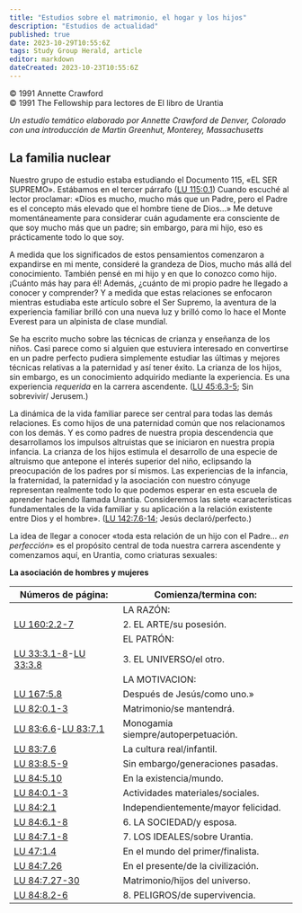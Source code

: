 ```yaml
---
title: "Estudios sobre el matrimonio, el hogar y los hijos"
description: "Estudios de actualidad"
published: true
date: 2023-10-29T10:55:6Z
tags: Study Group Herald, article
editor: markdown
dateCreated: 2023-10-23T10:55:6Z
---
```


<p class="v-card v-sheet theme--light grey lighten-3 px-2">© 1991 Annette Crawford<br>© 1991 The Fellowship para lectores de El libro de Urantia</p>


_Un estudio temático elaborado por Annette Crawford de Denver, Colorado <br> con una introducción de Martin Greenhut, Monterey, Massachusetts_

## La familia nuclear

Nuestro grupo de estudio estaba estudiando el Documento 115, «EL SER SUPREMO». Estábamos en el tercer párrafo (<a id="a17_111"></a>[LU 115:0.1](/es/The_Urantia_Book/115#p0_1)) Cuando escuché al lector proclamar: «Dios es mucho, mucho más que un Padre, pero el Padre es el concepto más elevado que el hombre tiene de Dios…» Me detuve momentáneamente para considerar cuán agudamente era consciente de que soy mucho más que un padre; sin embargo, para mi hijo, eso es prácticamente todo lo que soy.

A medida que los significados de estos pensamientos comenzaron a expandirse en mi mente, consideré la grandeza de Dios, mucho más allá del conocimiento. También pensé en mi hijo y en que lo conozco como hijo. ¡Cuánto más hay para él! Además, ¿cuánto de mi propio padre he llegado a conocer y comprender? Y a medida que estas relaciones se enfocaron mientras estudiaba este artículo sobre el Ser Supremo, la aventura de la experiencia familiar brilló con una nueva luz y brilló como lo hace el Monte Everest para un alpinista de clase mundial.

Se ha escrito mucho sobre las técnicas de crianza y enseñanza de los niños. Casi parece como si alguien que estuviera interesado en convertirse en un padre perfecto pudiera simplemente estudiar las últimas y mejores técnicas relativas a la paternidad y así tener éxito. La crianza de los hijos, sin embargo, es un conocimiento adquirido mediante la experiencia. Es una experiencia _requerida_ en la carrera ascendente. (<a id="a21_420"></a>[LU 45:6.3-5](/es/The_Urantia_Book/45#p6_3); Sin sobrevivir/ Jerusem.)

La dinámica de la vida familiar parece ser central para todas las demás relaciones. Es como hijos de una paternidad común que nos relacionamos con los demás. Y es como padres de nuestra propia descendencia que desarrollamos los impulsos altruistas que se iniciaron en nuestra propia infancia. La crianza de los hijos estimula el desarrollo de una especie de altruismo que antepone el interés superior del niño, eclipsando la preocupación de los padres por sí mismos. Las experiencias de la infancia, la fraternidad, la paternidad y la asociación con nuestro cónyuge representan realmente todo lo que podemos esperar en esta escuela de aprender haciendo llamada Urantia. Consideremos las siete «características fundamentales de la vida familiar y su aplicación a la relación existente entre Dios y el hombre». (<a id="a23_810"></a>[LU 142:7.6-14](/es/The_Urantia_Book/142#p7_6); Jesús declaró/perfecto.)

La idea de llegar a conocer «toda esta relación de un hijo con el Padre... _en perfección_» es el propósito central de toda nuestra carrera ascendente y comenzamos aquí, en Urantia, como criaturas sexuales:

**La asociación de hombres y mujeres**

Números de página: | Comienza/termina con:
--- | ---
&nbsp; | LA RAZÓN:
<a id="a32_0"></a>[LU 160:2.2-7](/es/The_Urantia_Book/160#p2_2)| 2\. EL ARTE/su posesión.
&nbsp; | EL PATRÓN:
<a id="a34_0"></a>[LU 33:3.1-8](/es/The_Urantia_Book/33#p3_1)-<a id="a34_44"></a>[LU 33:3.8](/es/The_Urantia_Book/33#p3_8) | 3\. EL UNIVERSO/el otro.
&nbsp; | LA MOTIVACION:
<a id="a36_0"></a>[LU 167:5.8](/es/The_Urantia_Book/167#p5_8) | Después de Jesús/como uno.»
<a id="a37_0"></a>[LU 82:0.1-3](/es/The_Urantia_Book/82#p0_1) | Matrimonio/se mantendrá.
<a id="a38_0"></a>[LU 83:6.6](/es/The_Urantia_Book/83#p6_6)-<a id="a38_42"></a>[LU 83:7.1](/es/The_Urantia_Book/83#p7_1) | Monogamia siempre/autoperpetuación.
<a id="a39_0"></a>[LU 83:7.6](/es/The_Urantia_Book/83#p7_6) | La cultura real/infantil.
<a id="a40_0"></a>[LU 83:8.5-9](/es/The_Urantia_Book/83#p8_5) | Sin embargo/generaciones pasadas.
<a id="a41_0"></a>[LU 84:5.10](/es/The_Urantia_Book/84#p5_10) | En la existencia/mundo.
<a id="a42_0"></a>[LU 84:0.1-3](/es/The_Urantia_Book/84#p0_1) | Actividades materiales/sociales.
<a id="a43_0"></a>[LU 84:2.1](/es/The_Urantia_Book/84#p2_1) | Independientemente/mayor felicidad.
<a id="a44_0"></a>[LU 84:6.1-8](/es/The_Urantia_Book/84#p6_1) | 6\. LA SOCIEDAD/y esposa.
<a id="a45_0"></a>[LU 84:7.1-8](/es/The_Urantia_Book/84#p7_1) | 7\. LOS IDEALES/sobre Urantia.
<a id="a46_0"></a>[LU 47:1.4](/es/The_Urantia_Book/47#p1_4) | En el mundo del primer/finalista.
<a id="a47_0"></a>[LU 84:7.26](/es/The_Urantia_Book/84#p7_26) | En el presente/de la civilización.
<a id="a48_0"></a>[LU 84:7.27-30](/es/The_Urantia_Book/84#p7_27) | Matrimonio/hijos del universo.
<a id="a49_0"></a>[LU 84:8.2-6](/es/The_Urantia_Book/84#p8_2) | 8\. PELIGROS/de supervivencia.

